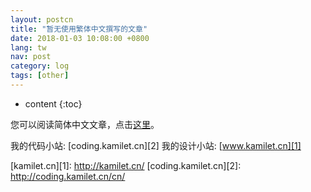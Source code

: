 ```yaml
---
layout: postcn
title: "暂无使用繁体中文撰写的文章"
date: 2018-01-03 10:08:00 +0800
lang: tw
nav: post
category: log
tags: [other]
---
```


* content
{:toc}

您可以阅读简体中文文章，点击[这里](http://coding.kamilet.cn/cn/)。
<!-- more -->

我的代码小站: [coding.kamilet.cn][2]
我的设计小站: [www.kamilet.cn][1]

[kamilet.cn][1]: http://kamilet.cn/
[coding.kamilet.cn][2]: http://coding.kamilet.cn/cn/